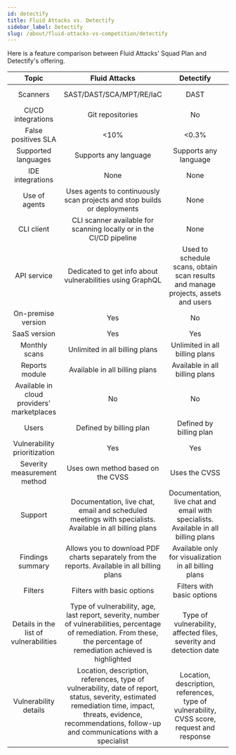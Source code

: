 ```yaml
---
id: detectify
title: Fluid Attacks vs. Detectify
sidebar_label: Detectify
slug: /about/fluid-attacks-vs-competition/detectify
---
```


Here is a feature comparison
between Fluid Attacks' Squad Plan and Detectify's offering.

|                    **Topic**                    |                                                                                                                        **Fluid Attacks**                                                                                                               |                                                        **Detectify**                                                        | **Advantage** |
|:-----------------------------------------------:|:------------------------------------------------------------------------------------------------------------------------------------------------------------------------------------------------------------------------------------------------------:|:---------------------------------------------------------------------------------------------------------------------------:|:-------------:|
| Scanners                                        | SAST/DAST/SCA/MPT/RE/IaC                                                                                                                                                                                                                               | DAST                                                                                                                        | Fluid Attacks |
| CI/CD integrations                              | Git repositories                                                                                                                                                                                                                                       | No                                                                                                                          | Fluid Attacks |
| False positives SLA                             |                                                                                                                                                                                                                                                   <10% | <0.3%                                                                                                                       | Detectify     |
| Supported languages                             | Supports any language                                                                                                                                                                                                                                  | Supports any language                                                                                                       | Similar       |
| IDE integrations                                | None                                                                                                                                                                                                                                                   | None                                                                                                                        | Similar       |
| Use of agents                                   | Uses agents to continuously scan projects and stop builds or deployments                                                                                                                                                                               | None                                                                                                                        | Fluid Attacks |
| CLI client                                      | CLI scanner available for scanning locally or in the CI/CD pipeline                                                                                                                                                                                    | None                                                                                                                        | Fluid Attacks |
| API service                                     | Dedicated to get info about vulnerabilities using GraphQL                                                                                                                                                                                              | Used to schedule scans, obtain scan results and manage projects,  assets and users                                          | Detectify     |
| On-premise version                              | Yes                                                                                                                                                                                                                                                    | No                                                                                                                          | Fluid Attacks |
| SaaS version                                    | Yes                                                                                                                                                                                                                                                    | Yes                                                                                                                         | Similar       |
| Monthly scans                                   | Unlimited in all billing plans                                                                                                                                                                                                                         | Unlimited in all billing plans                                                                                              | Similar       |
| Reports module                                  | Available in all billing plans                                                                                                                                                                                                                         | Available in all billing plans                                                                                              | Similar       |
| Available in cloud providers' marketplaces      | No                                                                                                                                                                                                                                                     | No                                                                                                                          | Similar       |
| Users                                           | Defined by billing plan                                                                                                                                                                                                                                | Defined by billing plan                                                                                                     | Similar       |
| Vulnerability prioritization                    | Yes                                                                                                                                                                                                                                                    | Yes                                                                                                                         | Similar       |
| Severity measurement method                     | Uses own method based on the CVSS                                                                                                                                                                                                                      | Uses the CVSS                                                                                                               | Fluid Attacks |
| Support                                         | Documentation, live chat, email and scheduled meetings with specialists. Available in all billing plans                                                                                                                                                | Documentation, live chat and email with specialists. Available  in all billing plans                                        | Fluid Attacks |
| Findings summary                                | Allows you to download PDF charts separately from the reports. Available in all billing plans                                                                                                                                                          | Available only for visualization in all billing plans                                                                       | Fluid Attacks |
| Filters                                         | Filters with basic options                                                                                                                                                                                                                             | Filters with basic options                                                                                                  | Similar       |
| Details in the list of vulnerabilities          | Type of vulnerability, age, last report, severity, number of vulnerabilities, percentage of remediation. From these, the percentage of remediation achieved is highlighted                                                                             | Type of vulnerability, affected files, severity and detection date                                                          | Fluid Attacks |
| Vulnerability details                           | Location, description, references, type of vulnerability, date of report, status, severity, estimated remediation time, impact, threats, evidence, recommendations, follow-up and communications with a specialist                                    | Location, description,  references, type of vulnerability, CVSS score, request and response                                 | Fluid Attacks |
